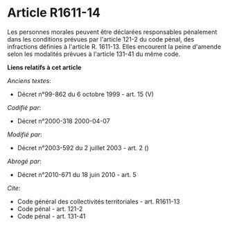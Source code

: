 # Article R1611-14

Les personnes morales peuvent être déclarées responsables pénalement dans les conditions prévues par l'article 121-2 du code
pénal, des infractions définies à l'article R. 1611-13. Elles encourent la peine d'amende selon les modalités prévues à
l'article 131-41 du même code.

**Liens relatifs à cet article**

_Anciens textes_:

  - Décret n°99-862 du 6 octobre 1999 - art. 15 (V)

_Codifié par_:

  - Décret n°2000-318 2000-04-07

_Modifié par_:

  - Décret n°2003-592 du 2 juillet 2003 - art. 2 ()

_Abrogé par_:

  - Décret n°2010-671 du 18 juin 2010 - art. 5

_Cite_:

  - Code général des collectivités territoriales - art. R1611-13
  - Code pénal - art. 121-2
  - Code pénal - art. 131-41
